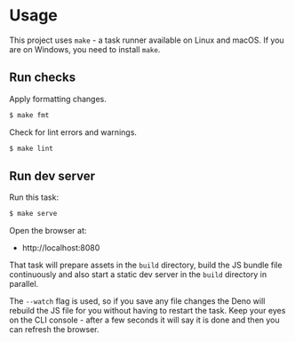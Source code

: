# Usage

This project uses `make` - a task runner available on Linux and macOS. If you are on Windows, you need to install `make`.


## Run checks

Apply formatting changes.

```sh
$ make fmt
```

Check for lint errors and warnings.

```sh
$ make lint
```


## Run dev server

Run this task:

```sh
$ make serve
```

Open the browser at:

- http://localhost:8080

That task will prepare assets in the `build` directory, build the JS bundle file continuously and also start a static dev server in the `build` directory in parallel.

The `--watch` flag is used, so if you save any file changes the Deno will rebuild the JS file for you without having to restart the task. Keep your eyes on the CLI console - after a few seconds it will say it is done and then you can refresh the browser.
